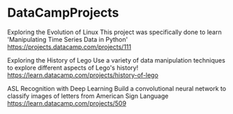 # DataCampProjects
Exploring the Evolution of Linux
This project was specifically done to learn 'Manipulating Time Series Data in Python'
https://projects.datacamp.com/projects/111

Exploring the History of Lego
Use a variety of data manipulation techniques to explore different aspects of Lego's history!
https://learn.datacamp.com/projects/history-of-lego

ASL Recognition with Deep Learning
Build a convolutional neural network to classify images of letters from American Sign Language
https://learn.datacamp.com/projects/509
